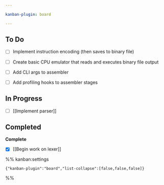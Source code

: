 ```yaml
---

kanban-plugin: board

---
```


## To Do

- [ ] Implement instruction encoding (then saves to binary file)
- [ ] Create basic CPU emulator that reads and executes binary file output
- [ ] Add CLI args to assembler
- [ ] Add profiling hooks to assembler stages


## In Progress

- [ ] [[Implement parser]]


## Completed

**Complete**
- [x] [[Begin work on lexer]]




%% kanban:settings
```
{"kanban-plugin":"board","list-collapse":[false,false,false]}
```
%%